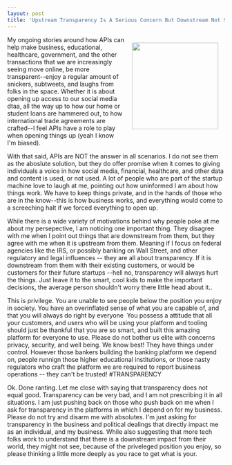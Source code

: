 ```yaml
---
layout: post
title: 'Upstream Transparency Is A Serious Concern But Downstream Not So Much'
---
```

<p><img style="padding: 15px;" src="https://s3.amazonaws.com/kinlane-productions/bw-icons/bw-stream-mountains.png" alt="" width="200" align="right" /></p>
<p>My ongoing stories around how APIs can help make business, educational, healthcare, government, and the other transactions that we are increasingly seeing move online, be more transparent--enjoy a regular amount of snickers, subtweets, and laughs from folks in the space. Whether it is about opening up access to our social media dtaa, all the way up to how our home or student loans are hammered out, to how international trade agreements are crafted--I feel APIs have a role to play when opening things up (yeah I know I'm biased).&nbsp;</p>
<p>With that said, APIs are NOT the answer in all scenarios. I do not see them as the aboslute solution, but they do offer promise when it comes to giving individuals a voice in how social media, financial, healthcare, and other data and content is used, or not used. A lot of people who are part of the startup machine love to laugh at me, pointing out how uninformed I am about how things work. We have to keep things private, and in the hands of those who are in the know--this is how business works, and everything would come to a screeching halt if we forced everything to open up.</p>
<p>While there is a wide variety of motivations behind why people poke at me about my persepective, I am noticing one important thing. They disagree with me when I point out things that are downstream from them, but they agree with me when it is upstream from them. Meaning if I focus on federal agencies like the IRS, or possibly banking on Wall Street, and other regulatory and legal influences -- they are all about transparency. If it is downstream from them with their existing customers, or would be customers for their future startups --hell no, transparency will always hurt the things. Just leave it to the smart, cool kids to make the important decisions, the average person shouldn't worry there little head about it..</p>
<p>This is privilege. You are unable to see people below the position you enjoy in society. You have an overinflated sense of what you are capable of, and that you will always do right by everyone &nbsp;You possess a attitude that all your customers, and users who will be using your platform and tooling should just be thankful that you are so smart, and built this amazing platform for everyone to use. Please do not bother us elite with concerns privacy, security, and well being. We know best! They have things under control. However those bankers building the banking platform we depend on, people runnign those higher educational institutions, or those nasty regulators who craft the platform we are required to report business operations -- they can't be trusted! #TRANSPARENCY</p>
<p>Ok. Done ranting. Let me close with saying that transparency does not equal good. Transparency can be very bad, and I am not prescribing it in all situations. I am just pushing back on those who push back on me when I ask for transparency in the platforms in which I depend on for my business. Please do not try and disarm me with absolutes. I'm just asking for transparency in the business and political dealings that directly impact me as an individual, and my business. While also suggesting that more tech folks work to understand that there is a downstream impact from their world, they might not see, because of the priveleged position you enjoy, so please thinking a little more deeply as you race to get what is your.</p>